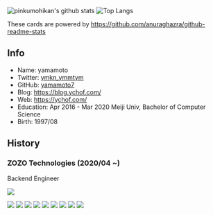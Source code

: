 ![pinkumohikan's github stats](https://github-readme-stats.vercel.app/api?username=yamamoto7&count_private=true&show_icons=true&theme=buefy)
![Top Langs](https://github-readme-stats.vercel.app/api/top-langs/?username=yamamoto7&theme=buefy&layout=compact&count_private=true)

These cards are powered by https://github.com/anuraghazra/github-readme-stats

## Info
- Name: yamamoto  
- Twitter: [ymkn_ymmtym](https://twitter.com/ymkn_ymmtym)  
- GitHub: [yamamoto7](https://github.com/yamamoto7)  
- Blog: https://blog.ychof.com/  
- Web: https://ychof.com/  
- Education: Apr 2016 - Mar 2020 Meiji Univ, Bachelor of Computer Science  
- Birth: 1997/08  
  
## History  
### ZOZO Technologies (2020/04 ~)
Backend Engineer  

![](https://komarev.com/ghpvc/?username=yamamoto7&color=green&label=hoge)



![](https://komarev.com/ghpvc/?username=yamamoto7&color=green&label=hoge1)
![](https://komarev.com/ghpvc/?username=yamamoto7&color=green&label=hoge2)
![](https://komarev.com/ghpvc/?username=yamamoto7&color=green&label=hoge3)
![](https://komarev.com/ghpvc/?username=yamamoto7&color=green&label=hoge4)
![](https://komarev.com/ghpvc/?username=yamamoto7&color=green&label=hoge5)
![](https://komarev.com/ghpvc/?username=yamamoto7&color=green&label=hoge6)
![](https://komarev.com/ghpvc/?username=yamamoto7&color=green&label=hoge7)
![](https://komarev.com/ghpvc/?username=yamamoto7&color=green&label=hoge8)
![](https://komarev.com/ghpvc/?username=yamamoto7&color=green&label=hoge9)
